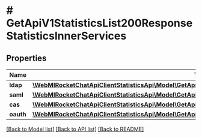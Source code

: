 # # GetApiV1StatisticsList200ResponseStatisticsInnerServices

## Properties

Name | Type | Description | Notes
------------ | ------------- | ------------- | -------------
**ldap** | [**\WebMIRocketChatApiClientStatisticsApi\Model\GetApiV1StatisticsList200ResponseStatisticsInnerServicesLdap**](GetApiV1StatisticsList200ResponseStatisticsInnerServicesLdap.md) |  | [optional]
**saml** | [**\WebMIRocketChatApiClientStatisticsApi\Model\GetApiV1StatisticsList200ResponseStatisticsInnerServicesSaml**](GetApiV1StatisticsList200ResponseStatisticsInnerServicesSaml.md) |  | [optional]
**cas** | [**\WebMIRocketChatApiClientStatisticsApi\Model\GetApiV1StatisticsList200ResponseStatisticsInnerServicesSaml**](GetApiV1StatisticsList200ResponseStatisticsInnerServicesSaml.md) |  | [optional]
**oauth** | [**\WebMIRocketChatApiClientStatisticsApi\Model\GetApiV1StatisticsList200ResponseStatisticsInnerServicesOauth**](GetApiV1StatisticsList200ResponseStatisticsInnerServicesOauth.md) |  | [optional]

[[Back to Model list]](../../README.md#models) [[Back to API list]](../../README.md#endpoints) [[Back to README]](../../README.md)
